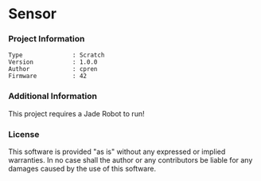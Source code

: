 Sensor
================



### Project Information
```
Type              : Scratch
Version           : 1.0.0
Author            : cpren
Firmware          : 42
```

### Additional Information
This project requires a Jade Robot to run!

### License
This software is provided "as is" without any expressed or implied warranties.  In no case shall the author or any contributors be liable for any damages caused by the use of this software.

